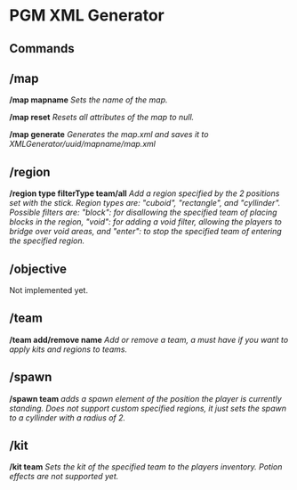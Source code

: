 # PGM XML Generator

## Commands
## /map
**/map mapname** *Sets the name of the map.*

**/map reset** *Resets all attributes of the map to null.*
 
**/map generate** *Generates the map.xml and saves it to XMLGenerator/uuid/mapname/map.xml*
 
 
## /region
**/region type filterType team/all** *Add a region specified by the 2 positions set with the stick. Region types are: "cuboid", "rectangle", and "cyllinder". Possible filters are: "block": for disallowing the specified team of placing blocks in the region, "void": for adding a void filter, allowing the players to bridge over void areas, and "enter": to stop the specified team of entering the specified region.*
 
## /objective
Not implemented yet.
 
## /team
**/team add/remove name** *Add or remove a team, a must have if you want to apply kits and regions to teams.*
 
## /spawn
**/spawn team** *adds a spawn element of the position the player is currently standing. Does not support custom specified regions, it just sets the spawn to a cyllinder with a radius of 2.*

## /kit
**/kit team** *Sets the kit of the specified team to the players inventory. Potion effects are not supported yet.*
	
	

	
